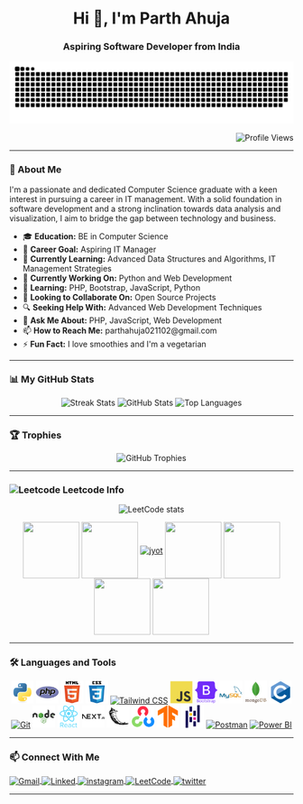 <h1 align="center">Hi 👋, I'm Parth Ahuja</h1>
<h3 align="center">Aspiring Software Developer from <b>India</b></h3>
<p align="center">
  <picture>
    <source media="(prefers-color-scheme: dark)" srcset="https://raw.githubusercontent.com/platane/snk/output/github-contribution-grid-snake-dark.svg" />
    <source media="(prefers-color-scheme: light)" srcset="https://raw.githubusercontent.com/platane/snk/output/github-contribution-grid-snake.svg" />
    <img alt="GitHub Contribution Grid Snake Animation" src="https://raw.githubusercontent.com/platane/snk/output/github-contribution-grid-snake.svg" />
  </picture>
</p>
<p align="right"><img src="https://komarev.com/ghpvc/?username=parth022002&label=Profile%20views&color=0e75b6&style=flat" alt="Profile Views" /></p>

---

<h3 align="left">🚀 About Me</h3>
<p>
  I'm a passionate and dedicated Computer Science graduate with a keen interest in pursuing a career in IT management. With a solid foundation in software development and a strong inclination towards data analysis and visualization, I aim to bridge the gap between technology and business.
</p>
<ul>
  <li>🎓 <b>Education:</b> BE in Computer Science</li>
  <li>🎯 <b>Career Goal:</b> Aspiring IT Manager</li>
  <li>🌱 <b>Currently Learning:</b> Advanced Data Structures and Algorithms, IT Management Strategies</li>
  <li>🔭 <b>Currently Working On:</b> Python and Web Development</li>
  <li>🌱 <b>Learning:</b> PHP, Bootstrap, JavaScript, Python</li>
  <li>🤝 <b>Looking to Collaborate On:</b> Open Source Projects</li>
  <li>🔍 <b>Seeking Help With:</b> Advanced Web Development Techniques</li>
  <li>💬 <b>Ask Me About:</b> PHP, JavaScript, Web Development</li>
  <li>📫 <b>How to Reach Me:</b> parthahuja021102@gmail.com</li>
  <li>⚡ <b>Fun Fact:</b> I love smoothies and I'm a vegetarian</li>
</ul>

---

<h3 align="left">📊 My GitHub Stats</h3>
<div align="center">
  <img width="400" src="https://streak-stats.demolab.com/?user=parth022002&count_private=true&theme=react&border_radius=10" alt="Streak Stats" />
  <img width="400" src="https://github-readme-stats.vercel.app/api?username=parth022002&show_icons=true&theme=react&rank_icon=github&border_radius=10" alt="GitHub Stats" />
  <img width="400" src="https://github-readme-stats.vercel.app/api/top-langs/?username=parth022002&hide=HTML&langs_count=8&layout=compact&theme=react&border_radius=10&size_weight=0.5&count_weight=0.5&exclude_repo=github-readme-stats" alt="Top Languages" />
</div>

---

<h3 align="left">🏆 Trophies</h3>
<p align="center">
  <img width="800" src="https://github-profile-trophy.vercel.app/?username=parth022002&margin-w=15&margin-h=15&theme=radical" alt="GitHub Trophies" />
</p>

---

<h3 align="left"><img width="24" height="24" src="https://img.icons8.com/external-tal-revivo-color-tal-revivo/24/external-level-up-your-coding-skills-and-quickly-land-a-job-logo-color-tal-revivo.png" alt="Leetcode"/> Leetcode Info</h3>

<p align="center">
  <img width="390" src="https://leetcard.jacoblin.cool/parthahuja021102?theme=dark&font=Nunito&ext=heatmap" alt="LeetCode stats" />
</p>

<p align="center">
  <a href="https://leetcode.com/parthahuja021102/" target="_blank"><img align="center" src="https://assets.leetcode.com/static_assets/others/Top_SQL_50.gif" alt="" height="100" width="100" /></a>
  <a href="https://leetcode.com/parthahuja021102/" target="_blank"><img align="center" src="https://assets.leetcode.com/static_assets/others/Introduction_to_Pandas.gif" alt="" height="100" width="100" /></a>
  <a href="https://leetcode.com/parthahuja021102/" target="_blank"><img align="center" src="https://assets.leetcode.com/static_assets/marketing/2024-100-new.gif" alt="jyot" height="100" width="100" /></a>
  <a href="https://leetcode.com/parthahuja021102/" target="_blank"><img align="center" src="https://assets.leetcode.com/static_assets/marketing/2024-50.gif" alt="" height="100" width="100" /></a>
  <a href="https://leetcode.com/parthahuja021102/" target="_blank"><img align="center" src="https://assets.leetcode.com/static_assets/public/images/badges/2024/gif/2024-04.gif" alt="" height="100" width="100" /></a>
  <a href="https://leetcode.com/parthahuja021102/" target="_blank"><img align="center" src="https://assets.leetcode.com/static_assets/public/images/badges/2024/gif/2024-05.gif" alt="" height="100" width="100" /></a>
  <a href="https://leetcode.com/parthahuja021102/" target="_blank"><img align="center" src="https://assets.leetcode.com/static_assets/public/images/badges/2024/gif/2024-06.gif" alt="" height="100" width="100" /></a> 
</p>

---

<h3 align="left">🛠 Languages and Tools</h3>
<p align="center">
  <a href="https://www.python.org" target="_blank"><img src="https://raw.githubusercontent.com/devicons/devicon/master/icons/python/python-original.svg" alt="Python" width="40" height="40"/></a>
  <a href="https://www.php.net" target="_blank"><img src="https://raw.githubusercontent.com/devicons/devicon/master/icons/php/php-original.svg" alt="PHP" width="40" height="40"/></a>
  <a href="https://www.w3.org/html/" target="_blank"><img src="https://raw.githubusercontent.com/devicons/devicon/master/icons/html5/html5-original-wordmark.svg" alt="HTML5" width="40" height="40"/></a>
  <a href="https://www.w3schools.com/css/" target="_blank"><img src="https://raw.githubusercontent.com/devicons/devicon/master/icons/css3/css3-original-wordmark.svg" alt="CSS3" width="40" height="40"/></a>
  <a href="https://tailwindcss.com/" target="_blank"><img src="https://www.vectorlogo.zone/logos/tailwindcss/tailwindcss-icon.svg" alt="Tailwind CSS" width="40" height="40"/></a>
  <a href="https://developer.mozilla.org/en-US/docs/Web/JavaScript" target="_blank"><img src="https://raw.githubusercontent.com/devicons/devicon/master/icons/javascript/javascript-original.svg" alt="JavaScript" width="40" height="40"/></a>
  <a href="https://getbootstrap.com" target="_blank"><img src="https://raw.githubusercontent.com/devicons/devicon/master/icons/bootstrap/bootstrap-plain-wordmark.svg" alt="Bootstrap" width="40" height="40"/></a>
  <a href="https://www.mysql.com/" target="_blank"><img src="https://raw.githubusercontent.com/devicons/devicon/master/icons/mysql/mysql-original-wordmark.svg" alt="MySQL" width="40" height="40"/></a>
  <a href="https://www.mongodb.com/" target="_blank"><img src="https://raw.githubusercontent.com/devicons/devicon/master/icons/mongodb/mongodb-original-wordmark.svg" alt="MongoDB" width="40" height="40"/></a>
  <a href="https://www.cprogramming.com/" target="_blank"><img src="https://raw.githubusercontent.com/devicons/devicon/master/icons/c/c-original.svg" alt="C" width="40" height="40"/></a>
  <a href="https://git-scm.com/" target="_blank"><img src="https://www.vectorlogo.zone/logos/git-scm/git-scm-icon.svg" alt="Git" width="40" height="40"/></a>
  <a href="https://nodejs.org" target="_blank"><img src="https://raw.githubusercontent.com/devicons/devicon/master/icons/nodejs/nodejs-original-wordmark.svg" alt="Node.js" width="40" height="40"/></a>
  <a href="https://reactjs.org/" target="_blank"><img src="https://raw.githubusercontent.com/devicons/devicon/master/icons/react/react-original-wordmark.svg" alt="React" width="40" height="40"/></a>
  <a href="https://nextjs.org/" target="_blank"><img src="https://raw.githubusercontent.com/devicons/devicon/master/icons/nextjs/nextjs-original-wordmark.svg" alt="Next.js" width="40" height="40"/></a>
  <a href="https://flask.palletsprojects.com/" target="_blank"><img src="https://raw.githubusercontent.com/devicons/devicon/master/icons/flask/flask-original.svg" alt="Flask" width="40" height="40"/></a>
  <a href="https://opencv.org/" target="_blank"><img src="https://raw.githubusercontent.com/devicons/devicon/master/icons/opencv/opencv-original.svg" alt="OpenCV" width="40" height="40"/></a>
  <a href="https://www.tensorflow.org/" target="_blank"><img src="https://raw.githubusercontent.com/devicons/devicon/master/icons/tensorflow/tensorflow-original.svg" alt="TensorFlow" width="40" height="40"/></a>
  <a href="https://pandas.pydata.org/" target="_blank"><img src="https://raw.githubusercontent.com/devicons/devicon/2ae2a900d2f041da66e950e4d48052658d850630/icons/pandas/pandas-original.svg" alt="Pandas" width="40" height="40"/></a>
  <a href="https://postman.com" target="_blank"><img src="https://www.vectorlogo.zone/logos/getpostman/getpostman-icon.svg" alt="Postman" width="40" height="40"/></a>
  <a href="https://powerbi.microsoft.com/" target="_blank"><img src="https://upload.wikimedia.org/wikipedia/commons/c/cf/New_Power_BI_Logo.svg" alt="Power BI" width="40" height="40"/></a>
</p>

---

<h3 align="left">📫 Connect With Me</h3>
<p align="left">
  <a href="https://mail.google.com/mail/?view=cm&fs=1&to=parthahuja021102@gmail.com" target="_blank">
    <img align="center" width="40" height="40" src="https://img.icons8.com/color/48/000000/gmail--v1.png" alt="Gmail"/>
  </a>
  <a href="https://www.linkedin.com/in/parth-ahuja-189831225/" target="_blank">
    <img align="center" width="40" height="40" src="https://img.icons8.com/fluency/40/linkedin.png" alt="Linked"/>
  </a>
  <a href="https://www.instagram.com/parth._.ahuja/" target="_blank">
    <img align="center" width="40" height="40" src="https://img.icons8.com/fluency/40/instagram-new.png" alt="instagram"/>
  </a>
  <a href="https://leetcode.com/parthahuja021102/" target="_blank">
    <img align="center" width="40" height="40" src="https://img.icons8.com/external-tal-revivo-color-tal-revivo/40/external-level-up-your-coding-skills-and-quickly-land-a-job-logo-color-tal-revivo.png" alt="LeetCode"/>
  </a>
  <a href="https://x.com/Parth_ahuja_" target="_blank" >
    <img align="center"  width="40" height="40" src="https://img.icons8.com/ios-filled/40/twitterx--v1.png" alt="twitter"/>
  </a>
</p>

---

